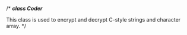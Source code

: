 /*
***class Coder***

This class is used to encrypt and decrypt C-style strings and character array.
*/
